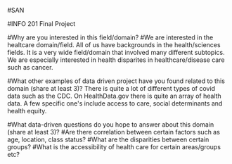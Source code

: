 #SAN

#INFO 201 Final Project

#Why are you interested in this field/domain?
#We are interested in the healtcare domain/field. All of us have backgrounds in the health/sciences fields. It is a very wide field/domain that involved many different subtopics. We are especially interested in health disparites in healthcare/disease care such as cancer. 

#What other examples of data driven project have you found related to this domain (share at least 3)?
There is quite a lot of different types of covid data such as the CDC. On HealthData.gov there is quite an array of health data. A few specific one's include access to care, social determinants and health equity. 

#What data-driven questions do you hope to answer about this domain (share at least 3)?
#Are there correlation between certain factors such as age, location, class status?
#What are the disparities between certain groups? 
#What is the accessibility of health care for certain areas/groups etc?

